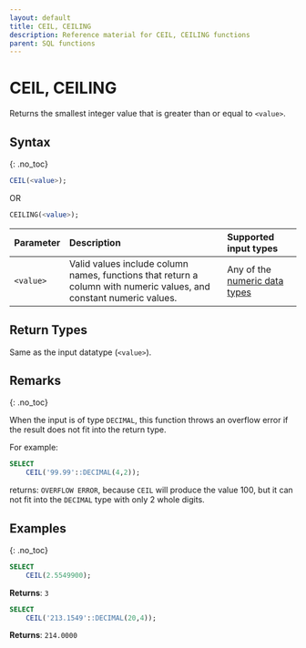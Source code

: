 ```yaml
---
layout: default
title: CEIL, CEILING
description: Reference material for CEIL, CEILING functions
parent: SQL functions
---
```


# CEIL, CEILING

Returns the smallest integer value that is greater than or equal to `<value>`.

## Syntax
{: .no_toc}

```sql
CEIL(<value>); 
```
OR 
```sql
CEILING(<value>);
```

| Parameter | Description                                                                                                                               | Supported input types                                                          |
| :--------- | :----------------------------------------------------------------------------------------------------------------------------------------- |:-------------------------------------------------------------------------------|
| `<value>`   | Valid values include column names, functions that return a column with numeric values, and constant numeric values.                       | Any of the [numeric data types](../../general-reference/data-types.md#numeric) |

## Return Types

Same as the input datatype (`<value>`).

## Remarks
{: .no_toc}

When the input is of type `DECIMAL`, this function throws an overflow error if the result does not fit into the return type.

For example:
```sql
SELECT
    CEIL('99.99'::DECIMAL(4,2));
```

returns: `OVERFLOW ERROR`, because `CEIL` will produce the value 100, but it can not fit into the `DECIMAL` type with only 2 whole digits.


## Examples
{: .no_toc}

```sql
SELECT
    CEIL(2.5549900);
```

**Returns**: `3`

```sql
SELECT
    CEIL('213.1549'::DECIMAL(20,4));
```

**Returns**: `214.0000`
